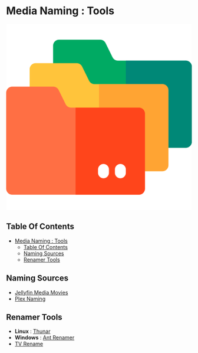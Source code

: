 # Media Naming : Tools

![Icon](../icon.png)

## Table Of Contents

- [Media Naming : Tools](#media-naming--tools)
  - [Table Of Contents](#table-of-contents)
  - [Naming Sources](#naming-sources)
  - [Renamer Tools](#renamer-tools)

## Naming Sources

- [Jellyfin Media Movies](https://jellyfin.org/docs/general/server/media/movies.html)
- [Plex Naming](https://support.plex.tv/articles/naming-and-organizing-your-tv-show-files/)

## Renamer Tools

- **Linux** : [Thunar](https://docs.xfce.org/xfce/thunar/start)
- **Windows** : [Ant Renamer](https://antp.be/software/renamer)
- [TV Rename](https://www.tvrename.com/)
